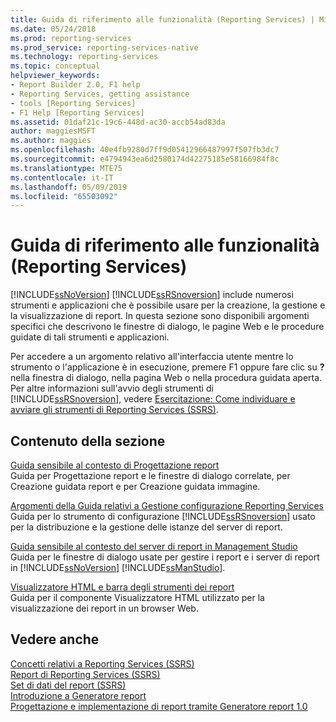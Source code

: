 ```yaml
---
title: Guida di riferimento alle funzionalità (Reporting Services) | Microsoft Docs
ms.date: 05/24/2018
ms.prod: reporting-services
ms.prod_service: reporting-services-native
ms.technology: reporting-services
ms.topic: conceptual
helpviewer_keywords:
- Report Builder 2.0, F1 help
- Reporting Services, getting assistance
- tools [Reporting Services]
- F1 Help [Reporting Services]
ms.assetid: 01daf21c-19c6-448d-ac30-accb54ad83da
author: maggiesMSFT
ms.author: maggies
ms.openlocfilehash: 40e4fb9280d7ff9d05412966487997f507fb3dc7
ms.sourcegitcommit: e4794943ea6d2580174d42275185e58166984f8c
ms.translationtype: MTE75
ms.contentlocale: it-IT
ms.lasthandoff: 05/09/2019
ms.locfileid: "65503092"
---
```

# <a name="feature-reference-reporting-services"></a>Guida di riferimento alle funzionalità (Reporting Services)
  [!INCLUDE[ssNoVersion](../includes/ssnoversion-md.md)] [!INCLUDE[ssRSnoversion](../includes/ssrsnoversion-md.md)] include numerosi strumenti e applicazioni che è possibile usare per la creazione, la gestione e la visualizzazione di report. In questa sezione sono disponibili argomenti specifici che descrivono le finestre di dialogo, le pagine Web e le procedure guidate di tali strumenti e applicazioni.  
  
 Per accedere a un argomento relativo all'interfaccia utente mentre lo strumento o l'applicazione è in esecuzione, premere F1 oppure fare clic su **?** nella finestra di dialogo, nella pagina Web o nella procedura guidata aperta. Per altre informazioni sull'avvio degli strumenti di [!INCLUDE[ssRSnoversion](../includes/ssrsnoversion-md.md)], vedere [Esercitazione: Come individuare e avviare gli strumenti di Reporting Services &#40;SSRS&#41;](../reporting-services/tools/tutorial-how-to-locate-and-start-reporting-services-tools-ssrs.md).  
  
## <a name="in-this-section"></a>Contenuto della sezione  
 [Guida sensibile al contesto di Progettazione report](../reporting-services/tools/report-designer-f1-help.md)  
 Guida per Progettazione report e le finestre di dialogo correlate, per Creazione guidata report e per Creazione guidata immagine.  
  
 [Argomenti della Guida relativi a Gestione configurazione Reporting Services](https://msdn.microsoft.com/library/7b6fb18e-ec39-4661-88e3-977ed64e2c82)  
 Guida per lo strumento di configurazione [!INCLUDE[ssRSnoversion](../includes/ssrsnoversion-md.md)] usato per la distribuzione e la gestione delle istanze del server di report.  
  
 [Guida sensibile al contesto del server di report in Management Studio](../reporting-services/tools/report-server-in-management-studio-f1-help.md)  
 Guida per le finestre di dialogo usate per gestire i report e i server di report in [!INCLUDE[ssNoVersion](../includes/ssnoversion-md.md)] [!INCLUDE[ssManStudio](../includes/ssmanstudio-md.md)].  
  
 [Visualizzatore HTML e barra degli strumenti dei report](../reporting-services/html-viewer-and-the-report-toolbar.md)  
 Guida per il componente Visualizzatore HTML utilizzato per la visualizzazione dei report in un browser Web.  
  
## <a name="see-also"></a>Vedere anche  
 [Concetti relativi a Reporting Services &#40;SSRS&#41;](../reporting-services/reporting-services-concepts-ssrs.md)   
 [Report di Reporting Services &#40;SSRS&#41;](../reporting-services/reports/reporting-services-reports-ssrs.md)   
 [Set di dati del report &#40;SSRS&#41;](../reporting-services/report-data/report-datasets-ssrs.md)   
 [Introduzione a Generatore report](https://www.microsoft.com/download/en/details.aspx?id=29072)   
 [Progettazione e implementazione di report tramite Generatore report 1.0](https://go.microsoft.com/fwlink/?LinkId=142601)  
  
  
